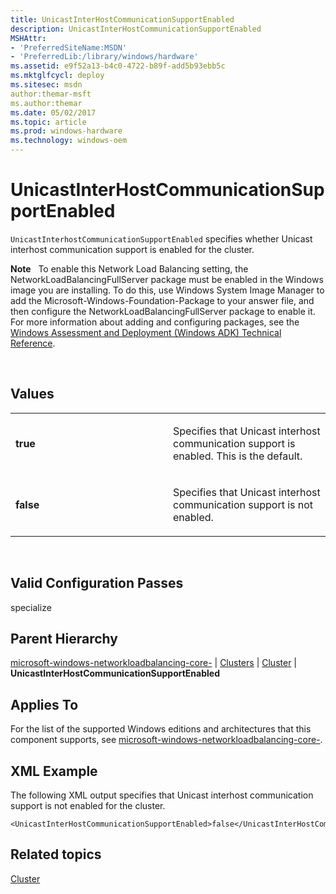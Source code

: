 ```yaml
---
title: UnicastInterHostCommunicationSupportEnabled
description: UnicastInterHostCommunicationSupportEnabled
MSHAttr:
- 'PreferredSiteName:MSDN'
- 'PreferredLib:/library/windows/hardware'
ms.assetid: e9f52a13-b4c0-4722-b89f-add5b93ebb5c
ms.mktglfcycl: deploy
ms.sitesec: msdn
author:themar-msft
ms.author:themar
ms.date: 05/02/2017
ms.topic: article
ms.prod: windows-hardware
ms.technology: windows-oem
---
```


# UnicastInterHostCommunicationSupportEnabled


`UnicastInterhostCommunicationSupportEnabled` specifies whether Unicast interhost communication support is enabled for the cluster.

**Note**  
To enable this Network Load Balancing setting, the NetworkLoadBalancingFullServer package must be enabled in the Windows image you are installing. To do this, use Windows System Image Manager to add the Microsoft-Windows-Foundation-Package to your answer file, and then configure the NetworkLoadBalancingFullServer package to enable it. For more information about adding and configuring packages, see the [Windows Assessment and Deployment (Windows ADK) Technical Reference](http://go.microsoft.com/fwlink/?LinkId=206587).

 

## Values


<table>
<colgroup>
<col width="50%" />
<col width="50%" />
</colgroup>
<tbody>
<tr class="odd">
<td><p><strong>true</strong></p></td>
<td><p>Specifies that Unicast interhost communication support is enabled. This is the default.</p></td>
</tr>
<tr class="even">
<td><p><strong>false</strong></p></td>
<td><p>Specifies that Unicast interhost communication support is not enabled.</p></td>
</tr>
</tbody>
</table>

 

## Valid Configuration Passes


specialize

## Parent Hierarchy


[microsoft-windows-networkloadbalancing-core-](microsoft-windows-networkloadbalancing-core.md) | [Clusters](microsoft-windows-networkloadbalancing-core-clusters.md) | [Cluster](microsoft-windows-networkloadbalancing-core-clusters-cluster.md) | **UnicastInterHostCommunicationSupportEnabled**

## Applies To


For the list of the supported Windows editions and architectures that this component supports, see [microsoft-windows-networkloadbalancing-core-](microsoft-windows-networkloadbalancing-core.md).

## XML Example


The following XML output specifies that Unicast interhost communication support is not enabled for the cluster.

```
<UnicastInterHostCommunicationSupportEnabled>false</UnicastInterHostCommunicationSupportEnabled>
```

## Related topics


[Cluster](microsoft-windows-networkloadbalancing-core-clusters-cluster.md)

 

 







